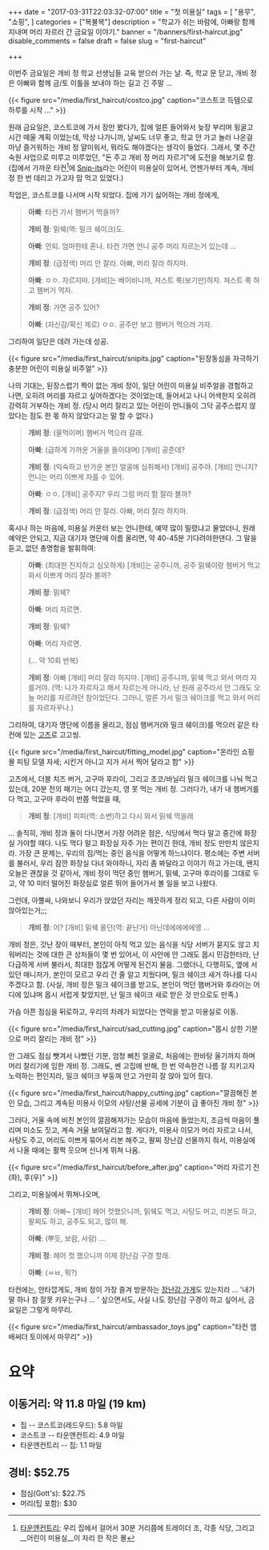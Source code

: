 +++
date = "2017-03-31T22:03:32-07:00"
title = "첫 미용실"
tags = [
    "용무",
    "쇼핑",
]
categories = ["복불복"]
description = "학교가 쉬는 바람에, 아빠랑 함께 지내며 머리 자르러 간 금요일 이야기."
banner = "/banners/first-haircut.jpg"
disable_comments = false
draft = false
slug = "first-haircut"

+++

이번주 금요일은 개비 정 학교 선생님들 교육 받으러 가는 날. 즉, 학교 문 닫고,
개비 정은 아빠와 함께 금/토 이틀을 보내야 하는 길고 긴 주말 …

{{< figure
  src="/media/first_haircut/costco.jpg"
  caption="코스트코 득템으로 하루를 시작 …" >}}

원래 금요일은, 코스트코에 가서 장만 봤다가, 집에 얼른 들어와서 늦장 부리며
뒹굴고 시간 떼울 계획 이었는데, 막상 나가니까, 날씨도 너무 좋고, 학교 안 가고
놀러 나온걸 마냥 즐거워하는 개비 정 얄미워서, 뭐라도 해야겠다는 생각이 들었다.
그래서, 몇 주간 숙원 사업으로 미루고 미루었던, "돈 주고 개비 정 머리 자르기"에
도전을 해보기로 함.
(집에서 가까운 타컨[^1]에
[Snip-its](http://www.snipits.com/locations/palo-alto/)라는 어린이 미용실이
있어서, 언젠가부터 계속, 개비 정 한 번 데리고 가고자 맘 먹고 있었다.)

작업은, 코스트코를 나서며 시작 되었다. 집에 가기 싫어하는 개비 정에게,

> **아빠**: 타컨 가서 햄버거 먹을까?
>
> **개비 정**: 밁쉑(역: 밀크 쉐이크)도.
>
> **아빠**: 안되. 엄마한테 혼나. 타컨 가면 언니 공주 머리 자르는거 있는데 …
>
> **개비 정**: (급정색) 머리 안 잘라. 아빠, 머리 잘라 하지마.
>
> **아빠**: ㅇㅇ. 자르지마. [개비]는 베이비니까, 져스트 룩(보기만)하자.
> 져스트 룩 하고 햄버거 먹자.
>
> **개비 정**: 가면 공주 있어?
>
> **아빠**: (자신감/확신 제로) ㅇㅇ. 공주만 보고 햄버거 먹으러 가자.

[^1]: [타운앤컨트리](https://www.google.com/maps/place/Town+%26+Country+Village/@37.4385021,-122.1613776,17z/data=!3m1!4b1!4m5!3m4!1s0x808fbb251e714a85:0x19ba3c07cfcc5bd2!8m2!3d37.4384979!4d-122.1591889); 우리 집에서 걸어서 30분 거리쯤에 트레이더 조, 각종 식당, 그리고 __어린이 미용실__이 자리 한 작은 몰

그리하여 일단은 데려 가는데 성공.

{{< figure
  src="/media/first_haircut/snipits.jpg"
  caption="된장동심을 자극하기 충분한 어린이 미용실 비주얼" >}}

나의 기대는, 된장스럽기 짝이 없는 개비 정이, 일단 어린이 미용실 비주얼을
경험하고 나면, 오히려 머리를 자르고 싶어하겠다는 것이었는데, 들어서고 나니
어색한지 오히려 강력히 거부하는 개비 정.
(당시 머리 잘리고 있는 어린이 언니들이 그닥 공주스럽지 않았다는 점도 한 몫 하지
않았다고는 말 할 수 없다.)

> **개비 정**: (울먹이며) 햄버거 먹으러 갈래.
>
> **아빠**: (급하게 가까운 거울을 들이대며) [개비] 공준데?
>
> **개비 정**: (익숙하고 반가운 본인 얼굴에 심취해서) [개비] 공주야. [개비]
> 언니지? 언니는 머리 이쁘게 자를 수 있어.
>
> **아빠**: ㅇㅇ. [개비] 공주지? 우리 그럼 머리 함 잘라 볼까?
>
> **개비 정**: (급정색) 머리 안 잘라. 아빠, 머리 잘라 하지마.

혹시나 하는 마음에, 미용실 카운터 보는 언니한테, 예약 많이 밀렸냐고 물었더니,
원래 예약은 안되고, 지금 대기자 명단에 이름 올리면, 약 40-45분 기다려야한댄다.
그 말을 듣고, 없던 총명함을 발휘하여:

> **아빠**: (최대한 진지하고 심오하게) [개비]는 공주니까, 공주 밁쉑이랑 햄버거
> 먹고 와서 이쁘게 머리 잘라 볼까?
>
> **개비 정**: 밁쉑?
>
> **아빠**: 머리 자르면.
>
> **개비 정**: 밁쉑?
>
> **아빠**: 머리 자르면.
>
> (… 약 10회 반복)
>
> **개비 정**: 아빠 [개비] 머리 잘라 하지마. [개비] 공주니까, 밁쉑 먹고 와서
> 머리 자를거야. (역: 니가 자르자고 해서 자르는게 아니라, 난 원래 공주라서
> 안 그래도 오늘 머리를 자르려던 참이었단다. 그러니, 얼른 가서 밀크 쉐이크를
> 먹고 와서 머리를 자르자꾸나.)

그리하여, 대기자 명단에 이름을 올리고, 점심 햄버거(와 밀크 쉐이크)를 먹으러
같은 타컨에 있는 [고츠](https://gotts.com/)로 고고씽.

{{< figure
  src="/media/first_haircut/fitting_model.jpg"
  caption="온라인 쇼핑몰 피팅 모델 자세; 시킨거 아니고 지가 서서 찍어 달라고 함" >}}

고츠에서, 더블 치즈 버거, 고구마 후라이, 그리고 초코/바닐리 밀크 쉐이크를 나눠
먹고 있는데, 20분 전의 패기는 어디 갔는지, 영 못 먹는 개비 정. 그러다가, 내가
내 햄버거를 다 먹고, 고구마 후라이 반쯤 먹었을 때,

> **개비 정**: [개비] 피피(역: 소변)하고 다시 와서 밁쉑 먹을래

… 솔직히, 개비 정과 둘이 다니면서 가장 어려운 점은, 식당에서 먹다 말고 중간에
화장실 가야할 때다. 나도 먹다 말고 화장실 자주 가는 편이긴 한데, 개비 정도
만만치 않은지라. 가장 큰 문제는, 우리의 짐/먹는 중인 음식을 어떻게 하느냐이다.
평소에는 주변 서버를 불러서, 우리 잠깐 화장실 다녀 와야하니, 자리 좀 봐달라고
이야기 하고 가는데, 왠지 오늘은 괜찮을 것 같아서, 개비 정이 먹던 중인 햄버거,
밁쉑, 고구마 후라이를 그대로 두고, 약 10 미터 떨어진 화장실로 얼른 뛰어
들어가서 볼 일을 보고 나왔다.

그런데, 아뿔싸, 나와보니 우리가 앉았던 자리는 깨끗하게 정리 되고, 다른 사람이
이미 앉아있는거;;;

> **개비 정**: 어? [개비] 밁쉑 올던(역: 끝난거) 아닌데에에에에엥 …

개비 정은, 갓난 장이 때부터, 본인이 아직 먹고 있는 음식을 식당 서버가 묻지도
않고 치워버리는 것에 대한 큰 상처들이 몇 번 있어서, 이 사안에 안 그래도 몹시
민감한터라, 난 다급하게 서버 불러서, 최대한 점잖게 어떻게 된건지 물음.
그랬더니, 다행히도, 옆에 서 있던 매니저가, 본인이 모르고 우리 간 줄 알고
치웠다며, 밀크 쉐이크 새거 하나를 다시 주겠다고 함.
(사실, 개비 정은 밀크 쉐이크를 받고도, 본인이 먹던 햄버거와 후라이는 어디에
있냐며 몹시 서럽게 찾았지만, 난 밀크 쉐이크 새로 받은 것 만으로도 만족.)

가슴 아픈 점심을 뒤로하고, 우리의 차례가 되었다는 연락을 받고 미용실로 이동.

{{< figure
  src="/media/first_haircut/sad_cutting.jpg"
  caption="몹시 상한 기분으로 머리 잘리는 개비 정" >}}

안 그래도 점심 뺏겨서 나빴던 기분, 엄청 삐친 얼굴로, 처음에는 한바탕 울기까지
하며 머리 잘리기에 임한 개비 정. 그래도, 쎈 고집에 반해, 한 번 약속한건 나름
잘 지키고자 노력하는 편인지라, 밀크 쉐이크 부둥껴 안고 가만히 잘 앉아 있어
줬다.

{{< figure
  src="/media/first_haircut/happy_cutting.jpg"
  caption="깔끔해진 본인 모습, 그리고 계속된 미용사 이모의 사탕/선물 공세에 기분이 급 좋아진 개비 정" >}}

그러다, 거울 속에 비친 본인의 깔끔해져가는 모습이 마음에 들었는지, 조금씩
마음이 풀리며 미소도 짓고, 계속 거울 보여달라고 함. 게다가, 미용사 이모가 머리
자르고 나서, 사탕도 주고, 머리도 이쁘게 묶어서 리본 해주고, 팔찌 장난감
선물까지 줘서, 미용실에서 나올 때에는 활짝 웃으며 신나게 뛰쳐 나옴.

{{< figure
  src="/media/first_haircut/before_after.jpg"
  caption="머리 자르기 전(좌), 후(우)" >}}

그리고, 미용실에서 뛰쳐나오며,

> **개비 정**: 아빠~ [개비] 헤어 컷했으니까, 밁쉑도 먹고, 사탕도 머고,
> 리본도 하고, 팔찌도 하고, 공주도 되고, 많이 해.
>
> **아빠**: (뿌듯, 보람, 사랑) …
>
> **개비 정**: 헤어 컷 했으니까 이제 장난감 구경 할래.
>
> **아빠**: (ㅆㅂ, 뭐?)

타컨에는, 안타깝게도, 개비 정이 가장 즐겨 방문하는
[장난감 가게](https://www.google.com/maps/place/Ambassador+Toys/@37.4384623,-122.1594797,15z/data=!4m5!3m4!1s0x0:0xc62ed6ed0bc6c265!8m2!3d37.4384623!4d-122.1594797)도
있는지라 … '내가 딸 하나 참 잘못 키우는구나 … ' 싶으면서도, 사실 나도 장난감
구경이 하고 싶어서, 금요일은 그렇게 마무리.

{{< figure
  src="/media/first_haircut/ambassador_toys.jpg"
  caption="타컨 앰배써더 토이에서 마무리" >}}

# 요약

## 이동거리: 약 11.8 마일 (19 km)

- 집 -- 코스트코(레드우드): 5.8 마일
- 코스트코 -- 타운앤컨트리: 4.9 마일
- 타운앤컨트리 -- 집: 1.1 마일

## 경비: $52.75

- 점심(Gott's): $22.75
- 머리(팁 포함): $30
